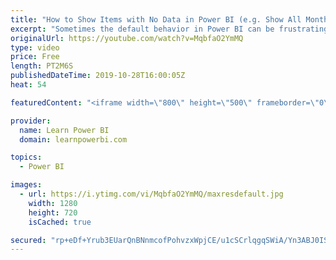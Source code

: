 ```yaml
---
title: "How to Show Items with No Data in Power BI (e.g. Show All Month Names)"
excerpt: "Sometimes the default behavior in Power BI can be frustrating. For example, if you are showing month names, you may see that if no data is available then those months may not be shown in your Chart or Table. Often, you would want all months (Jan-Dec) to be shown, regardless of whether data is present"
originalUrl: https://youtube.com/watch?v=MqbfaO2YmMQ
type: video
price: Free
length: PT2M6S
publishedDateTime: 2019-10-28T16:00:05Z
heat: 54

featuredContent: "<iframe width=\"800\" height=\"500\" frameborder=\"0\" src=\"https://www.youtube.com/embed/MqbfaO2YmMQ\" allow=\"accelerometer; autoplay; encrypted-media; gyroscope; picture-in-picture\" allowfullscreen></iframe>"

provider:
  name: Learn Power BI
  domain: learnpowerbi.com

topics:
  - Power BI

images:
  - url: https://i.ytimg.com/vi/MqbfaO2YmMQ/maxresdefault.jpg
    width: 1280
    height: 720
    isCached: true

secured: "rp+eDf+Yrub3EUarQnBNnmcofPohvzxWpjCE/u1cSCrlqgqSWiA/Yn3ABJ0ISChI+l7Jlxeo+Omf/tfl+dGEdDTO+i4/qABkpvP45Qx3LbAMr5Mzj1S+DXt0LvAtEcNleLrq6Azugy3e6qTAi5Qow57IxwPKL1ttzilBtYIeqY9grprZeIJKcVMTzS7Z+CacdjnbOYITyW1MpRJJCNX7T5+lrmjHyGIGs4arx+N5+S72h7czhfwc209SJSpLXpEVqZNywsFXEec4QKeS5xL7UXzZYT+6av/g5imM+zcj9v149gvsTpJJnO9ZBqM2Kbqq1iydbo+bjwC14BvqvycMSNdiUQraJm9ehx7hzA3oYLriqzUaszz/c5jsJ9e6yeysm8Llkwjl3aWU2/1uERsGLQKwaAJTivR91ztYlpNaUBY=;WvSRlmIH1it2mdB8ZrmDpg=="
---
```


